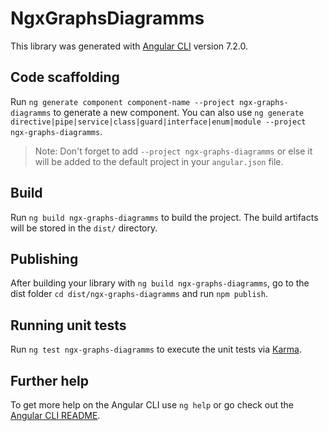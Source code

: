 # NgxGraphsDiagramms

This library was generated with [Angular CLI](https://github.com/angular/angular-cli) version 7.2.0.

## Code scaffolding

Run `ng generate component component-name --project ngx-graphs-diagramms` to generate a new component. You can also use `ng generate directive|pipe|service|class|guard|interface|enum|module --project ngx-graphs-diagramms`.
> Note: Don't forget to add `--project ngx-graphs-diagramms` or else it will be added to the default project in your `angular.json` file. 

## Build

Run `ng build ngx-graphs-diagramms` to build the project. The build artifacts will be stored in the `dist/` directory.

## Publishing

After building your library with `ng build ngx-graphs-diagramms`, go to the dist folder `cd dist/ngx-graphs-diagramms` and run `npm publish`.

## Running unit tests

Run `ng test ngx-graphs-diagramms` to execute the unit tests via [Karma](https://karma-runner.github.io).

## Further help

To get more help on the Angular CLI use `ng help` or go check out the [Angular CLI README](https://github.com/angular/angular-cli/blob/master/README.md).
